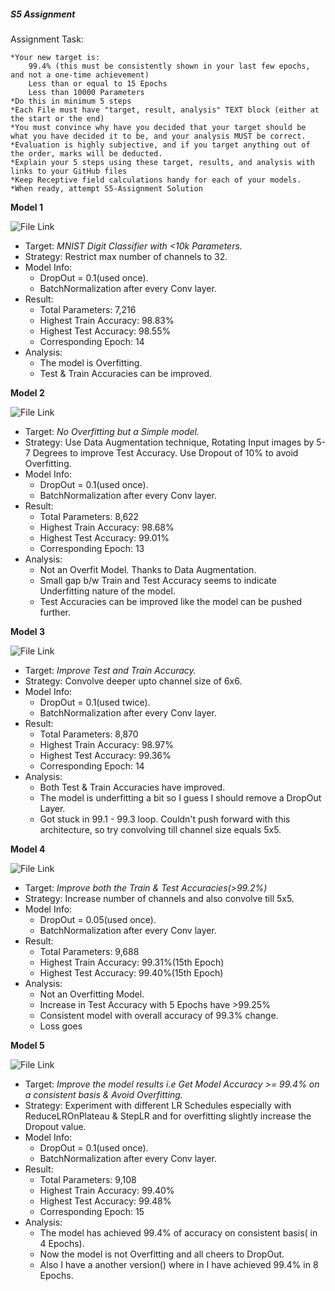 ##### S5 Assignment


Assignment Task:

    *Your new target is:
        99.4% (this must be consistently shown in your last few epochs, and not a one-time achievement)
        Less than or equal to 15 Epochs
        Less than 10000 Parameters
    *Do this in minimum 5 steps
    *Each File must have "target, result, analysis" TEXT block (either at the start or the end)
    *You must convince why have you decided that your target should be what you have decided it to be, and your analysis MUST be correct. 
    *Evaluation is highly subjective, and if you target anything out of the order, marks will be deducted. 
    *Explain your 5 steps using these target, results, and analysis with links to your GitHub files
    *Keep Receptive field calculations handy for each of your models. 
    *When ready, attempt S5-Assignment Solution




**Model 1**

![File Link](https://github.com/Gilf641/EVA4/blob/master/S5/S5_Assignment_Solution1.ipynb)

* Target: *MNIST Digit Classifier with <10k Parameters.*
* Strategy: Restrict max number of channels to 32. 
* Model Info: 
	* DropOut = 0.1(used once).
	* BatchNormalization after every Conv layer.
* Result: 
	* Total Parameters: 7,216
	* Highest Train Accuracy: 98.83%
	* Highest Test Accuracy: 98.55%
	* Corresponding Epoch: 14
* Analysis:
	* The model is Overfitting. 
	* Test & Train Accuracies can be improved.
	



**Model 2**

![File Link](https://github.com/Gilf641/EVA4/blob/master/S5/S5_Assignment_Solution2.ipynb)

* Target: *No Overfitting but a Simple model.*
* Strategy: Use Data Augmentation technique, Rotating Input images by 5-7 Degrees to improve Test Accuracy. Use Dropout of 10% to avoid Overfitting.
* Model Info: 
	* DropOut = 0.1(used once).
	* BatchNormalization after every Conv layer.
* Result: 
	* Total Parameters: 8,622
	* Highest Train Accuracy: 98.68%
	* Highest Test Accuracy: 99.01%
	* Corresponding Epoch: 13
* Analysis:
	* Not an Overfit Model. Thanks to Data Augmentation. 
	* Small gap b/w Train and Test Accuracy seems to indicate Underfitting nature of the model.
	* Test Accuracies can be improved like the model can be pushed further.



**Model 3**

![File Link](https://github.com/Gilf641/EVA4/blob/master/S5/S5_Assignment_Solution3.ipynb)

* Target: *Improve Test and Train Accuracy.*
* Strategy: Convolve deeper upto channel size of 6x6.
* Model Info: 
	* DropOut = 0.1(used twice).
	* BatchNormalization after every Conv layer.
* Result: 
	* Total Parameters: 8,870 
	* Highest Train Accuracy: 98.97%
	* Highest Test Accuracy: 99.36%
	* Corresponding Epoch: 14
* Analysis:
	* Both Test & Train Accuracies have improved. 
	* The model is underfitting a bit so I guess I should remove a DropOut Layer.
	* Got stuck in 99.1 - 99.3 loop. Couldn't push forward with this architecture, so try convolving till channel size equals 5x5.


**Model 4** 

![File Link](https://github.com/Gilf641/EVA4/blob/master/S5/S5_Assignment_Solution4.ipynb)

* Target: *Improve both the Train & Test Accuracies(>99.2%)*
* Strategy: Increase number of channels and also convolve till 5x5.
* Model Info: 
	* DropOut = 0.05(used once).
	* BatchNormalization after every Conv layer.
* Result: 
	* Total Parameters: 9,688
	* Highest Train Accuracy: 99.31%(15th Epoch)
	* Highest Test Accuracy: 99.40%(15th Epoch)
* Analysis:
	* Not an Overfitting Model. 
	* Increase in Test Accuracy with 5 Epochs have >99.25%
	* Consistent model with overall accuracy of 99.3% change.
	* Loss goes  




**Model 5**

![File Link](https://github.com/Gilf641/EVA4/blob/master/S5/S5_Assignment_Solution5.ipynb)

* Target: *Improve the model results i.e Get Model Accuracy >= 99.4% on a consistent basis & Avoid Overfitting.*
* Strategy: Experiment with different LR Schedules especially with ReduceLROnPlateau & StepLR and for overfitting slightly increase the Dropout value.
* Model Info: 
	* DropOut = 0.1(used once).
	* BatchNormalization after every Conv layer.
* Result: 
	* Total Parameters: 9,108
	* Highest Train Accuracy: 99.40%
	* Highest Test Accuracy: 99.48%
	* Corresponding Epoch: 15
* Analysis:
    * The model has achieved 99.4% of accuracy on consistent basis( in 4 Epochs). 
    * Now the model is not Overfitting and all cheers to DropOut.
    * Also I have a another version() where in I have achieved 99.4% in 8 Epochs.

